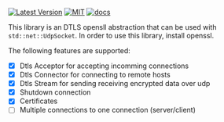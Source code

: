  [![Latest Version][s1]][l1] [![MIT][s2]][l2] [![docs][s3]][l3] 

This library is an DTLS opensll abstraction that can be used with `std::net::UdpSocket`. 
In order to use this library, install openssl.

The following features are supported:

- [x] Dtls Acceptor for accepting incomming connections
- [x] Dtls Connector for connecting to remote hosts
- [x] Dtls Stream for sending receiving encrypted data over udp
- [x] Shutdown connection
- [x] Certificates
- [ ] Multiple connections to one connection (server/client)

[s1]: https://img.shields.io/crates/v/udp-dtls.svg
[l1]: https://crates.io/crates/udp-dtls

[s2]: https://img.shields.io/badge/license-MIT-blue.svg
[l2]: udp-dtls/LICENSE

[s3]: https://docs.rs/udp-dtls/badge.svg
[l3]: https://docs.rs/udp-dtls/
